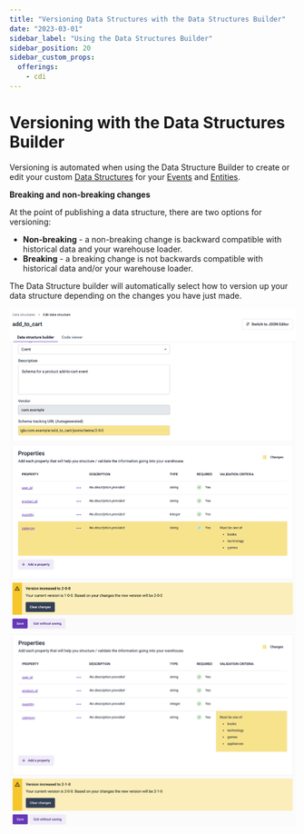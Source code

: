 ```yaml
---
title: "Versioning Data Structures with the Data Structures Builder"
date: "2023-03-01"
sidebar_label: "Using the Data Structures Builder"
sidebar_position: 20
sidebar_custom_props:
  offerings:
    - cdi
---
```


# Versioning with the Data Structures Builder

Versioning is automated when using the Data Structure Builder to create or edit your custom [Data Structures](/docs/fundamentals/schemas/index.md) for your [Events](/docs/fundamentals/events/index.md) and [Entities](/docs/fundamentals/entities/index.md).

**Breaking and non-breaking changes**

At the point of publishing a data structure, there are two options for versioning:
- **Non-breaking** - a non-breaking change is backward compatible with historical data and your warehouse loader.
- **Breaking** - a breaking change is not backwards compatible with historical data and/or your warehouse loader.

The Data Structure builder will automatically select how to version up your data structure depending on the changes you have just made.

![](images/data-structures-2.png)
![](images/data-structures-1.png)
